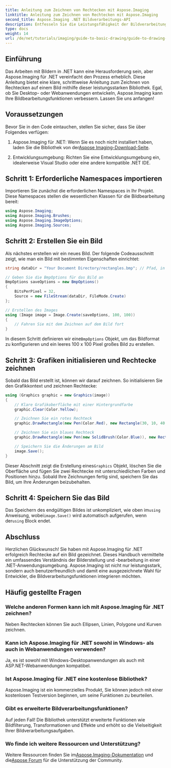 ```yaml
---
title: Anleitung zum Zeichnen von Rechtecken mit Aspose.Imaging
linktitle: Anleitung zum Zeichnen von Rechtecken mit Aspose.Imaging
second_title: Aspose.Imaging .NET Bildverarbeitungs-API
description: Entfesseln Sie die Leistungsfähigkeit der Bildverarbeitung mit Aspose.Imaging für .NET in diesem umfassenden Handbuch. Erfahren Sie, wie Sie Bilder erstellen und bearbeiten, insbesondere mit Schwerpunkt auf dem Zeichnen von Rechtecken mit benutzerdefinierten Farben und Größen.
type: docs
weight: 14
url: /de/net/tutorials/imaging/guide-to-basic-drawing/guide-to-drawing-rectangle/
---
```

## Einführung

Das Arbeiten mit Bildern in .NET kann eine Herausforderung sein, aber Aspose.Imaging für .NET vereinfacht den Prozess erheblich. Diese Anleitung bietet eine klare, schrittweise Anleitung zum Zeichnen von Rechtecken auf einem Bild mithilfe dieser leistungsstarken Bibliothek. Egal, ob Sie Desktop- oder Webanwendungen entwickeln, Aspose.Imaging kann Ihre Bildbearbeitungsfunktionen verbessern. Lassen Sie uns anfangen!

## Voraussetzungen

Bevor Sie in den Code eintauchen, stellen Sie sicher, dass Sie über Folgendes verfügen:

1.  Aspose.Imaging für .NET: Wenn Sie es noch nicht installiert haben, laden Sie die Bibliothek von der[Aspose Imaging-Download-Seite](https://releases.aspose.com/imaging/net/).

2. Entwicklungsumgebung: Richten Sie eine Entwicklungsumgebung ein, idealerweise Visual Studio oder eine andere kompatible .NET IDE.

## Schritt 1: Erforderliche Namespaces importieren

Importieren Sie zunächst die erforderlichen Namespaces in Ihr Projekt. Diese Namespaces stellen die wesentlichen Klassen für die Bildbearbeitung bereit:

```csharp
using Aspose.Imaging;
using Aspose.Imaging.Brushes;
using Aspose.Imaging.ImageOptions;
using Aspose.Imaging.Sources;
```

## Schritt 2: Erstellen Sie ein Bild

Als nächstes erstellen wir ein neues Bild. Der folgende Codeausschnitt zeigt, wie man ein Bild mit bestimmten Eigenschaften einrichtet:

```csharp
string dataDir = "Your Document Directory/rectangles.bmp"; // Pfad, in dem das Bild gespeichert wird

// Geben Sie die BmpOptions für das Bild an
BmpOptions saveOptions = new BmpOptions()
{
    BitsPerPixel = 32,
    Source = new FileStream(dataDir, FileMode.Create)
};

// Erstellen des Images
using (Image image = Image.Create(saveOptions, 100, 100))
{
    // Fahren Sie mit dem Zeichnen auf dem Bild fort
}
```

 In diesem Schritt definieren wir eine`BmpOptions` Objekt, um das Bildformat zu konfigurieren und ein leeres 100 x 100 Pixel großes Bild zu erstellen.

## Schritt 3: Grafiken initialisieren und Rechtecke zeichnen

Sobald das Bild erstellt ist, können wir darauf zeichnen. So initialisieren Sie den Grafikkontext und zeichnen Rechtecke:

```csharp
using (Graphics graphic = new Graphics(image))
{
    // Klare Grafikoberfläche mit einer Hintergrundfarbe
    graphic.Clear(Color.Yellow);

    // Zeichnen Sie ein rotes Rechteck
    graphic.DrawRectangle(new Pen(Color.Red), new Rectangle(30, 10, 40, 80));

    // Zeichnen Sie ein blaues Rechteck
    graphic.DrawRectangle(new Pen(new SolidBrush(Color.Blue)), new Rectangle(10, 30, 80, 40));

    // Speichern Sie die Änderungen am Bild
    image.Save();
}
```

Dieser Abschnitt zeigt die Erstellung eines`Graphics` Objekt, löschen Sie die Oberfläche und fügen Sie zwei Rechtecke mit unterschiedlichen Farben und Positionen hinzu. Sobald Ihre Zeichnungen fertig sind, speichern Sie das Bild, um Ihre Änderungen beizubehalten.

## Schritt 4: Speichern Sie das Bild

 Das Speichern des endgültigen Bildes ist unkompliziert, wie oben im`using` Anweisung, wobei`image.Save()` wird automatisch aufgerufen, wenn der`using` Block endet.

## Abschluss

Herzlichen Glückwunsch! Sie haben mit Aspose.Imaging für .NET erfolgreich Rechtecke auf ein Bild gezeichnet. Dieses Handbuch vermittelte ein umfassendes Verständnis der Bilderstellung und -bearbeitung in einer .NET-Anwendungsumgebung. Aspose.Imaging ist nicht nur leistungsstark, sondern auch benutzerfreundlich und damit eine ausgezeichnete Wahl für Entwickler, die Bildverarbeitungsfunktionen integrieren möchten.

## Häufig gestellte Fragen

### Welche anderen Formen kann ich mit Aspose.Imaging für .NET zeichnen?
Neben Rechtecken können Sie auch Ellipsen, Linien, Polygone und Kurven zeichnen.

### Kann ich Aspose.Imaging für .NET sowohl in Windows- als auch in Webanwendungen verwenden?
Ja, es ist sowohl mit Windows-Desktopanwendungen als auch mit ASP.NET-Webanwendungen kompatibel.

### Ist Aspose.Imaging für .NET eine kostenlose Bibliothek?
Aspose.Imaging ist ein kommerzielles Produkt, Sie können jedoch mit einer kostenlosen Testversion beginnen, um seine Funktionen zu beurteilen.

### Gibt es erweiterte Bildverarbeitungsfunktionen?
Auf jeden Fall! Die Bibliothek unterstützt erweiterte Funktionen wie Bildfilterung, Transformationen und Effekte und erhöht so die Vielseitigkeit Ihrer Bildverarbeitungsaufgaben.

### Wo finde ich weitere Ressourcen und Unterstützung?
 Weitere Ressourcen finden Sie im[Aspose.Imaging-Dokumentation](https://reference.aspose.com/imaging/net/) und die[Aspose Forum](https://forum.aspose.com/) für die Unterstützung der Community.